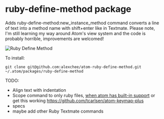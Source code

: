 # ruby-define-method package

Adds ruby-define-method:new_instance_method command converts a line of text into a method name with shift+enter like in Textmate. 
Please note, I'm still learning my way around Atom's view system and the code is probably horrible, improvements are welcomed! 

![Ruby Define Method](https://raw.github.com/alexchee/atom-ruby-define-method/master/images/ruby_define.gif)

To install:
```
git clone git@github.com:alexchee/atom-ruby-define-method.git ~/.atom/packages/ruby-define-method
```

TODO:
 * Align text with indentation
 * Scope command to only ruby files, [when atom has built-in support](http://discuss.atom.io/t/how-do-i-scope-a-keymap-to-a-grammar/3842) or get this working https://github.com/tcarlsen/atom-keymap-plus
 * specs 
 * maybe add other Ruby Textmate commands
